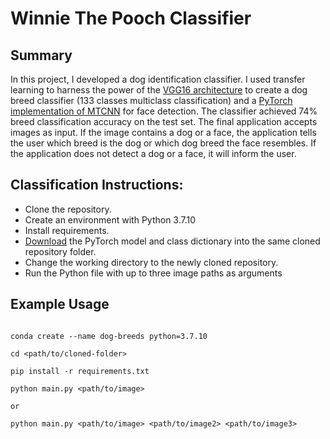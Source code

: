 # Winnie The Pooch Classifier

## Summary

In this project, I developed a dog identification classifier.
I used transfer learning to harness the power of the [VGG16 architecture](https://neurohive.io/en/popular-networks/vgg16/) to create a dog breed classifier (133 classes multiclass classification) and a [PyTorch implementation of MTCNN](https://github.com/timesler/facenet-pytorch) for face detection. The classifier achieved 74% breed classification accuracy on the test set.
The final application accepts images as input. If the image contains a dog or a face, the application tells the user which breed is the dog or which dog breed the face resembles. If the application does not detect a dog or a face, it will inform the user.

## Classification Instructions:

* Clone the repository.
* Create an environment with Python 3.7.10
* Install requirements.
* [Download](https://drive.google.com/drive/folders/13n5Urxy6FbjjIV0IU0ndmS7VFVAg-guR?usp=sharing) the PyTorch model and class dictionary into the same cloned repository folder.
* Change the working directory to the newly cloned repository.
* Run the Python file with up to three image paths as arguments

## Example Usage

``` git

conda create --name dog-breeds python=3.7.10 

cd <path/to/cloned-folder>

pip install -r requirements.txt

python main.py <path/to/image>

or
 
python main.py <path/to/image> <path/to/image2> <path/to/image3>
```
